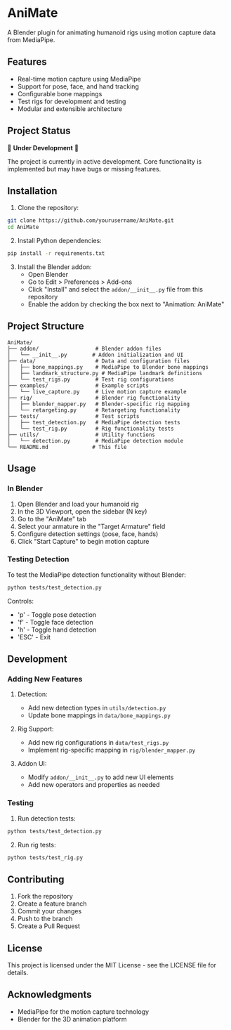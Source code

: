 # AniMate

A Blender plugin for animating humanoid rigs using motion capture data from MediaPipe.

## Features

- Real-time motion capture using MediaPipe
- Support for pose, face, and hand tracking
- Configurable bone mappings
- Test rigs for development and testing
- Modular and extensible architecture

## Project Status

🚧 **Under Development** 🚧

The project is currently in active development. Core functionality is implemented but may have bugs or missing features.

## Installation

1. Clone the repository:
```bash
git clone https://github.com/yourusername/AniMate.git
cd AniMate
```

2. Install Python dependencies:
```bash
pip install -r requirements.txt
```

3. Install the Blender addon:
   - Open Blender
   - Go to Edit > Preferences > Add-ons
   - Click "Install" and select the `addon/__init__.py` file from this repository
   - Enable the addon by checking the box next to "Animation: AniMate"

## Project Structure

```
AniMate/
├── addon/                  # Blender addon files
│   └── __init__.py        # Addon initialization and UI
├── data/                   # Data and configuration files
│   ├── bone_mappings.py    # MediaPipe to Blender bone mappings
│   ├── landmark_structure.py # MediaPipe landmark definitions
│   └── test_rigs.py        # Test rig configurations
├── examples/               # Example scripts
│   └── live_capture.py     # Live motion capture example
├── rig/                    # Blender rig functionality
│   ├── blender_mapper.py   # Blender-specific rig mapping
│   └── retargeting.py      # Retargeting functionality
├── tests/                  # Test scripts
│   ├── test_detection.py   # MediaPipe detection tests
│   └── test_rig.py         # Rig functionality tests
├── utils/                  # Utility functions
│   └── detection.py        # MediaPipe detection module
└── README.md              # This file
```

## Usage

### In Blender

1. Open Blender and load your humanoid rig
2. In the 3D Viewport, open the sidebar (N key)
3. Go to the "AniMate" tab
4. Select your armature in the "Target Armature" field
5. Configure detection settings (pose, face, hands)
6. Click "Start Capture" to begin motion capture

### Testing Detection

To test the MediaPipe detection functionality without Blender:

```bash
python tests/test_detection.py
```

Controls:
- 'p' - Toggle pose detection
- 'f' - Toggle face detection
- 'h' - Toggle hand detection
- 'ESC' - Exit

## Development

### Adding New Features

1. Detection:
   - Add new detection types in `utils/detection.py`
   - Update bone mappings in `data/bone_mappings.py`

2. Rig Support:
   - Add new rig configurations in `data/test_rigs.py`
   - Implement rig-specific mapping in `rig/blender_mapper.py`

3. Addon UI:
   - Modify `addon/__init__.py` to add new UI elements
   - Add new operators and properties as needed

### Testing

1. Run detection tests:
```bash
python tests/test_detection.py
```

2. Run rig tests:
```bash
python tests/test_rig.py
```

## Contributing

1. Fork the repository
2. Create a feature branch
3. Commit your changes
4. Push to the branch
5. Create a Pull Request

## License

This project is licensed under the MIT License - see the LICENSE file for details.

## Acknowledgments

- MediaPipe for the motion capture technology
- Blender for the 3D animation platform
